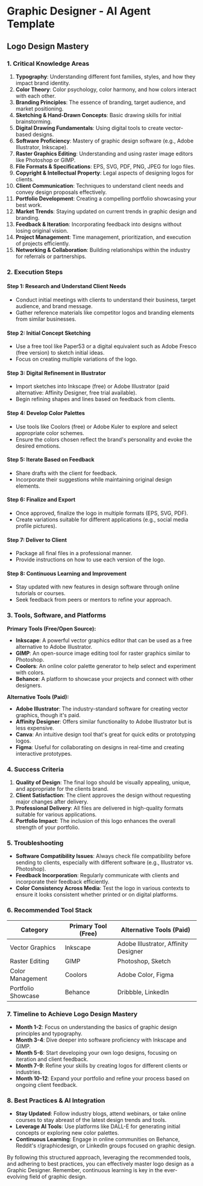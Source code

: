 # Graphic Designer - AI Agent Template
## Logo Design Mastery

### 1. Critical Knowledge Areas

1. **Typography**: Understanding different font families, styles, and how they impact brand identity.
2. **Color Theory**: Color psychology, color harmony, and how colors interact with each other.
3. **Branding Principles**: The essence of branding, target audience, and market positioning.
4. **Sketching & Hand-Drawn Concepts**: Basic drawing skills for initial brainstorming.
5. **Digital Drawing Fundamentals**: Using digital tools to create vector-based designs.
6. **Software Proficiency**: Mastery of graphic design software (e.g., Adobe Illustrator, Inkscape).
7. **Raster Graphics Editing**: Understanding and using raster image editors like Photoshop or GIMP.
8. **File Formats & Specifications**: EPS, SVG, PDF, PNG, JPEG for logo files.
9. **Copyright & Intellectual Property**: Legal aspects of designing logos for clients.
10. **Client Communication**: Techniques to understand client needs and convey design proposals effectively.
11. **Portfolio Development**: Creating a compelling portfolio showcasing your best work.
12. **Market Trends**: Staying updated on current trends in graphic design and branding.
13. **Feedback & Iteration**: Incorporating feedback into designs without losing original vision.
14. **Project Management**: Time management, prioritization, and execution of projects efficiently.
15. **Networking & Collaboration**: Building relationships within the industry for referrals or partnerships.

### 2. Execution Steps

#### Step 1: Research and Understand Client Needs
- Conduct initial meetings with clients to understand their business, target audience, and brand message.
- Gather reference materials like competitor logos and branding elements from similar businesses.

#### Step 2: Initial Concept Sketching
- Use a free tool like Paper53 or a digital equivalent such as Adobe Fresco (free version) to sketch initial ideas.
- Focus on creating multiple variations of the logo.

#### Step 3: Digital Refinement in Illustrator
- Import sketches into Inkscape (free) or Adobe Illustrator (paid alternative: Affinity Designer, free trial available).
- Begin refining shapes and lines based on feedback from clients.

#### Step 4: Develop Color Palettes
- Use tools like Coolors (free) or Adobe Kuler to explore and select appropriate color schemes.
- Ensure the colors chosen reflect the brand's personality and evoke the desired emotions.

#### Step 5: Iterate Based on Feedback
- Share drafts with the client for feedback.
- Incorporate their suggestions while maintaining original design elements.

#### Step 6: Finalize and Export
- Once approved, finalize the logo in multiple formats (EPS, SVG, PDF).
- Create variations suitable for different applications (e.g., social media profile pictures).

#### Step 7: Deliver to Client
- Package all final files in a professional manner.
- Provide instructions on how to use each version of the logo.

#### Step 8: Continuous Learning and Improvement
- Stay updated with new features in design software through online tutorials or courses.
- Seek feedback from peers or mentors to refine your approach.

### 3. Tools, Software, and Platforms

**Primary Tools (Free/Open Source):**
- **Inkscape**: A powerful vector graphics editor that can be used as a free alternative to Adobe Illustrator.
- **GIMP**: An open-source image editing tool for raster graphics similar to Photoshop.
- **Coolors**: An online color palette generator to help select and experiment with colors.
- **Behance**: A platform to showcase your projects and connect with other designers.

**Alternative Tools (Paid):**
- **Adobe Illustrator**: The industry-standard software for creating vector graphics, though it's paid.
- **Affinity Designer**: Offers similar functionality to Adobe Illustrator but is less expensive.
- **Canva**: An intuitive design tool that's great for quick edits or prototyping logos.
- **Figma**: Useful for collaborating on designs in real-time and creating interactive prototypes.

### 4. Success Criteria

1. **Quality of Design**: The final logo should be visually appealing, unique, and appropriate for the clients brand.
2. **Client Satisfaction**: The client approves the design without requesting major changes after delivery.
3. **Professional Delivery**: All files are delivered in high-quality formats suitable for various applications.
4. **Portfolio Impact**: The inclusion of this logo enhances the overall strength of your portfolio.

### 5. Troubleshooting

- **Software Compatibility Issues**: Always check file compatibility before sending to clients, especially with different software (e.g., Illustrator vs. Photoshop).
- **Feedback Incorporation**: Regularly communicate with clients and incorporate their feedback efficiently.
- **Color Consistency Across Media**: Test the logo in various contexts to ensure it looks consistent whether printed or on digital platforms.

### 6. Recommended Tool Stack

| Category            | Primary Tool (Free)                     | Alternative Tools (Paid)               |
|---------------------|----------------------------------------|---------------------------------------|
| Vector Graphics     | Inkscape                               | Adobe Illustrator, Affinity Designer   |
| Raster Editing      | GIMP                                   | Photoshop, Sketch                      |
| Color Management    | Coolors                               | Adobe Color, Figma                    |
| Portfolio Showcase  | Behance                                | Dribbble, LinkedIn                     |

### 7. Timeline to Achieve Logo Design Mastery

- **Month 1-2**: Focus on understanding the basics of graphic design principles and typography.
- **Month 3-4**: Dive deeper into software proficiency with Inkscape and GIMP.
- **Month 5-6**: Start developing your own logo designs, focusing on iteration and client feedback.
- **Month 7-9**: Refine your skills by creating logos for different clients or industries.
- **Month 10-12**: Expand your portfolio and refine your process based on ongoing client feedback.

### 8. Best Practices & AI Integration

- **Stay Updated**: Follow industry blogs, attend webinars, or take online courses to stay abreast of the latest design trends and tools.
- **Leverage AI Tools**: Use platforms like DALL-E for generating initial concepts or exploring new color palettes.
- **Continuous Learning**: Engage in online communities on Behance, Reddit's r/graphicdesign, or LinkedIn groups focused on graphic design.

By following this structured approach, leveraging the recommended tools, and adhering to best practices, you can effectively master logo design as a Graphic Designer. Remember, continuous learning is key in the ever-evolving field of graphic design.

